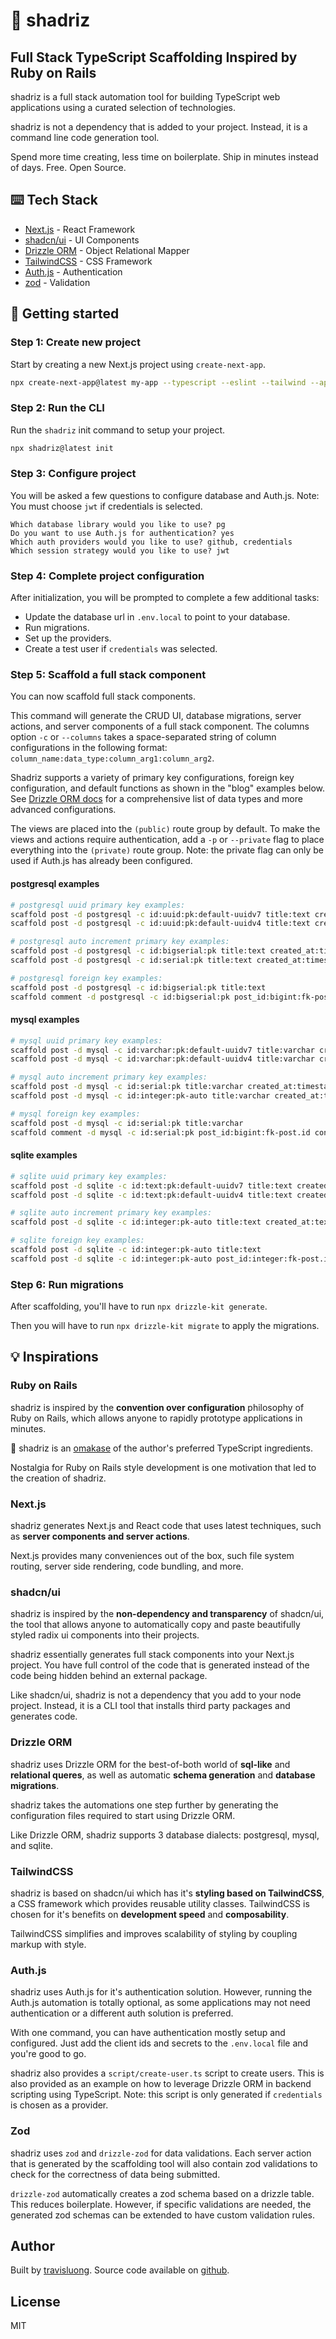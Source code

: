 # 🍱 shadriz

## Full Stack TypeScript Scaffolding Inspired by Ruby on Rails

shadriz is a full stack automation tool for building TypeScript web applications using a curated selection of technologies.

shadriz is not a dependency that is added to your project. Instead, it is a command line code generation tool.

Spend more time creating, less time on boilerplate. Ship in minutes instead of days. Free. Open Source.

## ⌨️ Tech Stack

- [Next.js](https://nextjs.org/) - React Framework
- [shadcn/ui](https://ui.shadcn.com/) - UI Components
- [Drizzle ORM](https://orm.drizzle.team/) - Object Relational Mapper
- [TailwindCSS](https://tailwindcss.com/) - CSS Framework
- [Auth.js](https://authjs.dev/) - Authentication
- [zod](https://zod.dev/) - Validation

## 🚀 Getting started

### Step 1: Create new project

Start by creating a new Next.js project using `create-next-app`.

```bash
npx create-next-app@latest my-app --typescript --eslint --tailwind --app --no-src-dir --no-import-alias
```

### Step 2: Run the CLI

Run the `shadriz` init command to setup your project.

```bash
npx shadriz@latest init
```

### Step 3: Configure project

You will be asked a few questions to configure database and Auth.js. Note: You must choose `jwt` if credentials is selected.

```
Which database library would you like to use? pg
Do you want to use Auth.js for authentication? yes
Which auth providers would you like to use? github, credentials
Which session strategy would you like to use? jwt
```

### Step 4: Complete project configuration

After initialization, you will be prompted to complete a few additional tasks:

- Update the database url in `.env.local` to point to your database.
- Run migrations.
- Set up the providers.
- Create a test user if `credentials` was selected.

### Step 5: Scaffold a full stack component

You can now scaffold full stack components.

This command will generate the CRUD UI, database migrations, server actions, and server components of a full stack component. The columns option `-c` or `--columns` takes a space-separated string of column configurations in the following format: `column_name:data_type:column_arg1:column_arg2`.

Shadriz supports a variety of primary key configurations, foreign key configuration, and default functions as shown in the "blog" examples below. See [Drizzle ORM docs](https://orm.drizzle.team/docs/column-types/pg) for a comprehensive list of data types and more advanced configurations.

The views are placed into the `(public)` route group by default. To make the views and actions require authentication, add a `-p` or `--private` flag to place everything into the `(private)` route group. Note: the private flag can only be used if Auth.js has already been configured.

#### postgresql examples

```bash
# postgresql uuid primary key examples:
scaffold post -d postgresql -c id:uuid:pk:default-uuidv7 title:text created_at:timestamp:default-now
scaffold post -d postgresql -c id:uuid:pk:default-uuidv4 title:text created_at:timestamp:default-now

# postgresql auto increment primary key examples:
scaffold post -d postgresql -c id:bigserial:pk title:text created_at:timestamp:default-now
scaffold post -d postgresql -c id:serial:pk title:text created_at:timestamp:default-now

# postgresql foreign key examples:
scaffold post -d postgresql -c id:bigserial:pk title:text
scaffold comment -d postgresql -c id:bigserial:pk post_id:bigint:fk-post.id content:text
```

#### mysql examples

```bash
# mysql uuid primary key examples:
scaffold post -d mysql -c id:varchar:pk:default-uuidv7 title:varchar created_at:timestamp:default-now
scaffold post -d mysql -c id:varchar:pk:default-uuidv4 title:varchar created_at:timestamp:default-now

# mysql auto increment primary key examples:
scaffold post -d mysql -c id:serial:pk title:varchar created_at:timestamp:default-now
scaffold post -d mysql -c id:integer:pk-auto title:varchar created_at:timestamp:default-now

# mysql foreign key examples:
scaffold post -d mysql -c id:serial:pk title:varchar
scaffold comment -d mysql -c id:serial:pk post_id:bigint:fk-post.id content:text
```

#### sqlite examples

```bash
# sqlite uuid primary key examples:
scaffold post -d sqlite -c id:text:pk:default-uuidv7 title:text created_at:text:default-now
scaffold post -d sqlite -c id:text:pk:default-uuidv4 title:text created_at:text:default-now

# sqlite auto increment primary key examples:
scaffold post -d sqlite -c id:integer:pk-auto title:text created_at:text:default-now

# sqlite foreign key examples:
scaffold post -d sqlite -c id:integer:pk-auto title:text
scaffold post -d sqlite -c id:integer:pk-auto post_id:integer:fk-post.id content:text
```

### Step 6: Run migrations

After scaffolding, you'll have to run `npx drizzle-kit generate`.

Then you will have to run `npx drizzle-kit migrate` to apply the migrations.

## 💡 Inspirations

### Ruby on Rails

shadriz is inspired by the **convention over configuration** philosophy of Ruby on Rails, which allows anyone to rapidly prototype applications in minutes.

🍣 shadriz is an [omakase](https://dhh.dk/2012/rails-is-omakase.html) of the author's preferred TypeScript ingredients.

Nostalgia for Ruby on Rails style development is one motivation that led to the creation of shadriz.

### Next.js

shadriz generates Next.js and React code that uses latest techniques, such as **server components and server actions**.

Next.js provides many conveniences out of the box, such file system routing, server side rendering, code bundling, and more.

### shadcn/ui

shadriz is inspired by the **non-dependency and transparency** of shadcn/ui, the tool that allows anyone to automatically copy and paste beautifully styled radix ui components into their projects.

shadriz essentially generates full stack components into your Next.js project. You have full control of the code that is generated instead of the code being hidden behind an external package.

Like shadcn/ui, shadriz is not a dependency that you add to your node project. Instead, it is a CLI tool that installs third party packages and generates code.

### Drizzle ORM

shadriz uses Drizzle ORM for the best-of-both world of **sql-like** and **relational queres**, as well as automatic **schema generation** and **database migrations**.

shadriz takes the automations one step further by generating the configuration files required to start using Drizzle ORM.

Like Drizzle ORM, shadriz supports 3 database dialects: postgresql, mysql, and sqlite.

### TailwindCSS

shadriz is based on shadcn/ui which has it's **styling based on TailwindCSS**, a CSS framework which provides reusable utility classes. TailwindCSS is chosen for it's benefits on **development speed** and **composability**.

TailwindCSS simplifies and improves scalability of styling by coupling markup with style.

### Auth.js

shadriz uses Auth.js for it's authentication solution. However, running the Auth.js automation is totally optional, as some applications may not need authentication or a different auth solution is preferred.

With one command, you can have authentication mostly setup and configured. Just add the client ids and secrets to the `.env.local` file and you're good to go.

shadriz also provides a `script/create-user.ts` script to create users. This is also provided as an example on how to leverage Drizzle ORM in backend scripting using TypeScript. Note: this script is only generated if `credentials` is chosen as a provider.

### Zod

shadriz uses `zod` and `drizzle-zod` for data validations. Each server action that is generated by the scaffolding tool will also contain zod validations to check for the correctness of data being submitted.

`drizzle-zod` automatically creates a zod schema based on a drizzle table. This reduces boilerplate. However, if specific validations are needed, the generated zod schemas can be extended to have custom validation rules.

## Author

Built by [travisluong](https://www.travisluong.com). Source code available on [github](https://www.github.com/travisluong/shadriz).

## License

MIT
